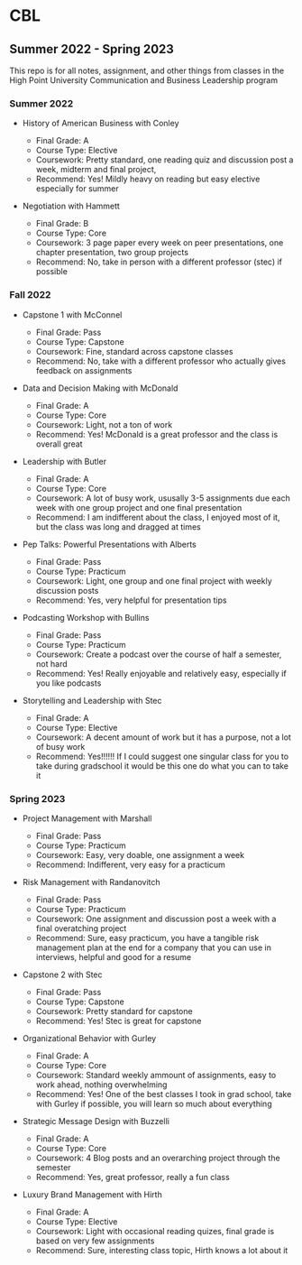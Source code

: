 # CBL
## Summer 2022 - Spring 2023
This repo is for all notes, assignment, and other things from classes in the High Point University Communication and Business Leadership program

### Summer 2022
- History of American Business with Conley
  - Final Grade: A
  - Course Type: Elective
  - Coursework: Pretty standard, one reading quiz and discussion post a week, midterm and final project, 
  - Recommend: Yes! Mildly heavy on reading but easy elective especially for summer 
  
- Negotiation with Hammett
  - Final Grade: B
  - Course Type: Core
  - Coursework: 3 page paper every week on peer presentations, one chapter presentation, two group projects
  - Recommend: No, take in person with a different professor (stec) if possible
  
  
### Fall 2022
- Capstone 1 with McConnel
  - Final Grade: Pass
  - Course Type: Capstone
  - Coursework: Fine, standard across capstone classes 
  - Recommend: No, take with a different professor who actually gives feedback on assignments 
  
- Data and Decision Making with McDonald
  - Final Grade: A
  - Course Type: Core
  - Coursework: Light, not a ton of work 
  - Recommend: Yes! McDonald is a great professor and the class is overall great
  
- Leadership with Butler
  - Final Grade: A
  - Course Type: Core
  - Coursework: A lot of busy work, ususally 3-5 assignments due each week with one group project and one final presentation 
  - Recommend: I am indifferent about the class, I enjoyed most of it, but the class was long and dragged at times
  
- Pep Talks: Powerful Presentations with Alberts
  - Final Grade: Pass
  - Course Type: Practicum
  - Coursework: Light, one group and one final project with weekly discussion posts 
  - Recommend: Yes, very helpful for presentation tips
  
- Podcasting Workshop with Bullins
  - Final Grade: Pass
  - Course Type: Practicum
  - Coursework: Create a podcast over the course of half a semester, not hard
  - Recommend: Yes! Really enjoyable and relatively easy, especially if you like podcasts
  
- Storytelling and Leadership with Stec
  - Final Grade: A
  - Course Type: Elective
  - Coursework: A decent amount of work but it has a purpose, not a lot of busy work 
  - Recommend: Yes!!!!!! If I could suggest one singular class for you to take during gradschool it would be this one do what you can to take it 
  
  
### Spring 2023
- Project Management with Marshall
  - Final Grade: Pass
  - Course Type: Practicum
  - Coursework: Easy, very doable, one assignment a week  
  - Recommend: Indifferent, very easy for a practicum 
  
- Risk Management with Randanovitch
  - Final Grade: Pass
  - Course Type: Practicum
  - Coursework: One assignment and discussion post a week with a final overatching project  
  - Recommend: Sure, easy practicum, you have a tangible risk management plan at the end for a company that you can use in interviews, helpful and good for a resume
  
- Capstone 2 with Stec
  - Final Grade: Pass
  - Course Type: Capstone
  - Coursework: Pretty standard for capstone 
  - Recommend: Yes! Stec is great for capstone
  
- Organizational Behavior with Gurley
  - Final Grade: A
  - Course Type: Core
  - Coursework: Standard weekly ammount of assignments, easy to work ahead, nothing overwhelming 
  - Recommend: Yes! One of the best classes I took in grad school, take with Gurley if possible, you will learn so much about everything 
  
- Strategic Message Design with Buzzelli
  - Final Grade: A
  - Course Type: Core
  - Coursework: 4 Blog posts and an overarching project through the semester 
  - Recommend: Yes, great professor, really a fun class
  
- Luxury Brand Management with Hirth
  - Final Grade: A
  - Course Type: Elective
  - Coursework: Light with occasional reading quizes, final grade is based on very few assignments 
  - Recommend: Sure, interesting class topic, Hirth knows a lot about it
